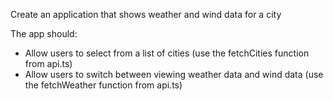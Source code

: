 Create an application that shows weather and wind data for a city

The app should:

- Allow users to select from a list of cities (use the fetchCities function from api.ts)
- Allow users to switch between viewing weather data and wind data (use the fetchWeather function from api.ts)
